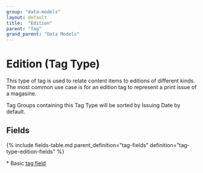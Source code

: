 ```yaml
---
group: "data-models"
layout: default
title:  "Edition"
parent: "Tag"
grand_parent: "Data Models"
---
```


# Edition (Tag Type)

This type of tag is used to relate content items to editions of different kinds. 
The most common use case is for an edition tag to represent a print issue of a magasine.

Tag Groups containing this Tag Type will be sorted by Issuing Date by default.

## Fields

{% include fields-table.md parent_definition="tag-fields" definition="tag-type-edition-fields" %}

\* Basic [tag field](tag.md#fields)
